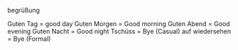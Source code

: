 begrüßung

Guten Tag = good day
Guten Morgen = Good morning
Guten Abend = Good evening
Guten Nacht = Good night
Tschüss = Bye (Casual)
auf wiedersehen = Bye (Formal)

